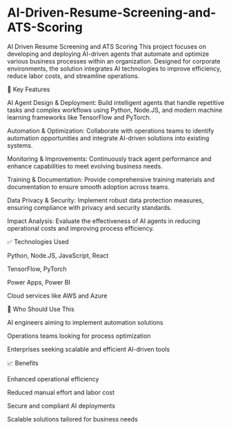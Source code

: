# AI-Driven-Resume-Screening-and-ATS-Scoring
AI Driven Resume Screening and ATS Scoring
This project focuses on developing and deploying AI-driven agents that automate and optimize various business processes within an organization. Designed for corporate environments, the solution integrates AI technologies to improve efficiency, reduce labor costs, and streamline operations.

🚀 Key Features

AI Agent Design & Deployment: Build intelligent agents that handle repetitive tasks and complex workflows using Python, Node.JS, and modern machine learning frameworks like TensorFlow and PyTorch.

Automation & Optimization: Collaborate with operations teams to identify automation opportunities and integrate AI-driven solutions into existing systems.

Monitoring & Improvements: Continuously track agent performance and enhance capabilities to meet evolving business needs.

Training & Documentation: Provide comprehensive training materials and documentation to ensure smooth adoption across teams.

Data Privacy & Security: Implement robust data protection measures, ensuring compliance with privacy and security standards.

Impact Analysis: Evaluate the effectiveness of AI agents in reducing operational costs and improving process efficiency.

✅ Technologies Used

Python, Node.JS, JavaScript, React

TensorFlow, PyTorch

Power Apps, Power BI

Cloud services like AWS and Azure

📂 Who Should Use This

AI engineers aiming to implement automation solutions

Operations teams looking for process optimization

Enterprises seeking scalable and efficient AI-driven tools

📈 Benefits

Enhanced operational efficiency

Reduced manual effort and labor cost

Secure and compliant AI deployments

Scalable solutions tailored for business needs
